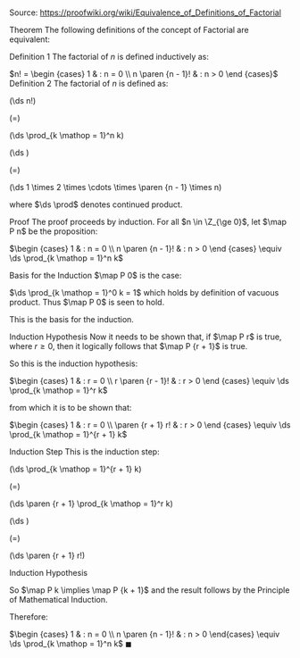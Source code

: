 # 

Source: https://proofwiki.org/wiki/Equivalence_of_Definitions_of_Factorial



Theorem
The following definitions of the concept of Factorial are equivalent:

Definition 1
The factorial of $n$ is defined inductively as:

$n! = \begin {cases} 1 & : n = 0 \\ n \paren {n - 1}! & : n > 0 \end {cases}$
Definition 2
The factorial of $n$ is defined as:














\(\ds n!\)

\(=\)







\(\ds \prod_{k \mathop = 1}^n k\)




















\(\ds \)

\(=\)







\(\ds 1 \times 2 \times \cdots \times \paren {n - 1} \times n\)









where $\ds \prod$ denotes continued product.


Proof
The proof proceeds by induction.
For all $n \in \Z_{\ge 0}$, let $\map P n$ be the proposition:

$\begin {cases} 1 & : n = 0 \\ n \paren {n - 1}! & : n > 0 \end {cases} \equiv \ds \prod_{k \mathop = 1}^n k$


Basis for the Induction
$\map P 0$ is the case:

$\ds \prod_{k \mathop = 1}^0 k = 1$
which holds by definition of vacuous product.
Thus $\map P 0$ is seen to hold.

This is the basis for the induction.


Induction Hypothesis
Now it needs to be shown that, if $\map P r$ is true, where $r \ge 0$, then it logically follows that $\map P {r + 1}$ is true.

So this is the induction hypothesis:

$\begin {cases} 1 & : r = 0 \\ r \paren {r - 1}! & : r > 0 \end {cases} \equiv \ds \prod_{k \mathop = 1}^r k$

from which it is to be shown that:

$\begin {cases} 1 & : r = 0 \\ \paren {r + 1} r! & : r > 0 \end {cases} \equiv \ds \prod_{k \mathop = 1}^{r + 1} k$


Induction Step
This is the induction step:















\(\ds \prod_{k \mathop = 1}^{r + 1} k\)

\(=\)







\(\ds \paren {r + 1} \prod_{k \mathop = 1}^r k\)




















\(\ds \)

\(=\)







\(\ds \paren {r + 1} r!\)





Induction Hypothesis



So $\map P k \implies \map P {k + 1}$ and the result follows by the Principle of Mathematical Induction.

Therefore:

$\begin {cases} 1 & : n = 0 \\ n \paren {n - 1}! & : n > 0 \end{cases} \equiv \ds \prod_{k \mathop = 1}^n k$
$\blacksquare$






